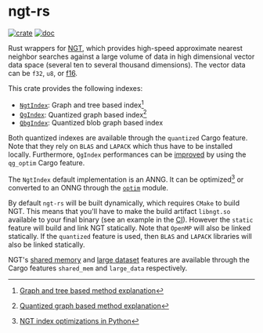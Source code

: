 # ngt-rs

[![crate]][crate-ngt] [![doc]][doc-ngt]

[crate]: https://img.shields.io/crates/v/ngt.svg
[crate-ngt]: https://crates.io/crates/ngt
[doc]: https://docs.rs/ngt/badge.svg
[doc-ngt]: https://docs.rs/ngt

Rust wrappers for [NGT][], which provides high-speed approximate nearest neighbor
searches against a large volume of data in high dimensional vector data space (several
ten to several thousand dimensions). The vector data can be `f32`, `u8`, or [f16][].

This crate provides the following indexes:
* [`NgtIndex`][index-ngt]: Graph and tree based index[^1]
* [`QgIndex`][index-qg]: Quantized graph based index[^2]
* [`QbgIndex`][index-qbg]: Quantized blob graph based index

Both quantized indexes are available through the `quantized` Cargo feature. Note that
they rely on `BLAS` and `LAPACK` which thus have to be installed locally. Furthermore,
`QgIndex` performances can be [improved][qg-optim] by using the `qg_optim` Cargo
feature.

The `NgtIndex` default implementation is an ANNG. It can be optimized[^3] or converted
to an ONNG through the [`optim`][ngt-optim] module.

By default `ngt-rs` will be built dynamically, which requires `CMake` to build NGT. This
means that you'll have to make the build artifact `libngt.so` available to your final
binary (see an example in the [CI][ngt-ci]). However the `static` feature will build and
link NGT statically. Note that `OpenMP` will also be linked statically. If the
`quantized` feature is used, then `BLAS` and `LAPACK` libraries will also be linked
statically.

NGT's [shared memory][ngt-sharedmem] and [large dataset][ngt-largedata] features are
available through the Cargo features `shared_mem` and `large_data` respectively.

[^1]: [Graph and tree based method explanation][ngt-desc]

[^2]: [Quantized graph based method explanation][qg-desc]

[^3]: [NGT index optimizations in Python][ngt-optim-py]

[ngt]: https://github.com/yahoojapan/NGT
[ngt-desc]: https://opensource.com/article/19/10/ngt-open-source-library
[ngt-sharedmem]: https://github.com/yahoojapan/NGT#shared-memory-use
[ngt-largedata]: https://github.com/yahoojapan/NGT#large-scale-data-use
[ngt-ci]: https://github.com/lerouxrgd/ngt-rs/blob/master/.github/workflows/ci.yaml
[ngt-optim]: https://docs.rs/ngt/latest/ngt/optim/index.html
[ngt-optim-py]: https://github.com/yahoojapan/NGT/wiki/Optimization-Examples-Using-Python
[qg-desc]: https://medium.com/@masajiro.iwasaki/fusion-of-graph-based-indexing-and-product-quantization-for-ann-search-7d1f0336d0d0
[qg-optim]: https://github.com/yahoojapan/NGT#build-parameters-1
[f16]: https://docs.rs/half/latest/half/struct.f16.html
[index-ngt]: https://docs.rs/ngt/latest/ngt/#usage
[index-qg]: https://docs.rs/ngt/latest/ngt/qg/
[index-qbg]: https://docs.rs/ngt/latest/ngt/qbg/
